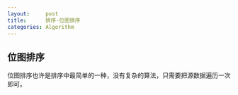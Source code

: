 ```yaml
---
layout:     post
title:      排序-位图排序
categories: Algorithm
---
```



## 位图排序

位图排序也许是排序中最简单的一种，没有复杂的算法，只需要把源数据遍历一次即可。


